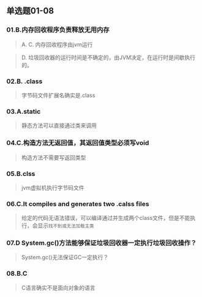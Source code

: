 ## 单选题01-08



### 01.B.内存回收程序负责释放无用内存

> A. C. 内存回收程序由jvm运行

> D. 垃圾回收器的运行时间是不确定的，由JVM决定，在运行时是间歇执行的。

### 02.B. .class

> 字节码文件扩展名确实是.class

### 03.A.static

> 静态方法可以直接通过类来调用

### 04.C.构造方法无返回值，其返回值类型必须写void

> 构造方法不需要写返回类型

### 05.B.clss

> jvm虚拟机执行字节码文件

### 06.C.It compiles and generates two .calss files

> 给定的代码无语法错误，可以编译通过并生成两个class文件，但是不能执行，会显示```找不到或无法加载主类```

### 07.D System.gc()方法能够保证垃圾回收器一定执行垃圾回收操作？

> System.gc()无法保证GC一定执行？

### 08.B.C

> C语言确实不是面向对象的语言

